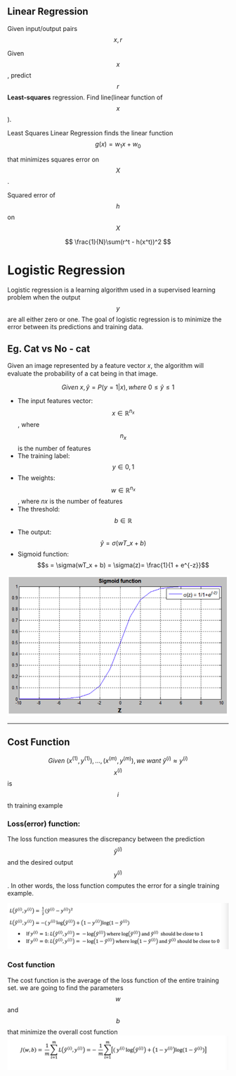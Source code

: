 ## Linear Regression

Given input/output pairs $$x, r$$

Given $$x$$, predict $$r$$ **Least-squares** regression. Find line(linear function of $$x$$).

Least Squares Linear Regression finds the linear function 
$$
g(x) = w_1x + w_0
$$

that minimizes squares error on $$X$$.

Squared error of $$h$$ on $$X$$

$$
\frac{1}{N}\sum(r^t - h(x^t))^2
$$

# Logistic Regression

Logistic regression is a learning algorithm used in a supervised learning problem when the output $$y$$ are all either zero or one. The goal of logistic regression is to minimize the error between its predictions and training data.

## Eg. Cat vs No - cat

Given an image represented by a feature vector 𝑥, the algorithm will evaluate the probability of a cat being in that image.


$$
Given \ x, \hat{y} = P(y = 1 | x), where \  0 \leq \hat{y} \leq 1
$$


* The input features vector: $$x \in \mathbb{R}^{n_x}$$, where $$n_x$$ is the number of features
* The training label: $$ y \in 0,1$$
* The weights: $$w \in \mathbb{R}^{n_x}$$, where 𝑛𝑥 is the number of features
* The threshold: $$b \in \mathbb{R} $$
* The output: $$ \hat{y} = \sigma(wT\_x + b)
  $$
* Sigmoid function: $$s = \sigma(wT_x + b) = \sigma(z)= \frac{1}{1 + e^{-z}}$$

![](/assets/Snip20180126_8.png)

---

## Cost Function


$$
Given \ {(x^{(1)}, y^{(1)}), ..., (x^{(m)}, y^{(m)})}, we \ want \ \hat{y}^{(i)}   \approx y^{(i)}
$$
$$x^{(i)}$$ is $$i$$ th training example



### Loss\(error\) function:

The loss function measures the discrepancy between the prediction $$\hat{y}^{(i)}$$ and the desired output $${y}^{(i)}$$. In other words, the loss function computes the error for a single training example.

![](/assets/Snip20180127_10.png)

### Cost function

The cost function is the average of the loss function of the entire training set. we are going to find the parameters $$w$$ and $$b$$ that minimize the overall cost function![](/assets/Snip20180127_11.png)

